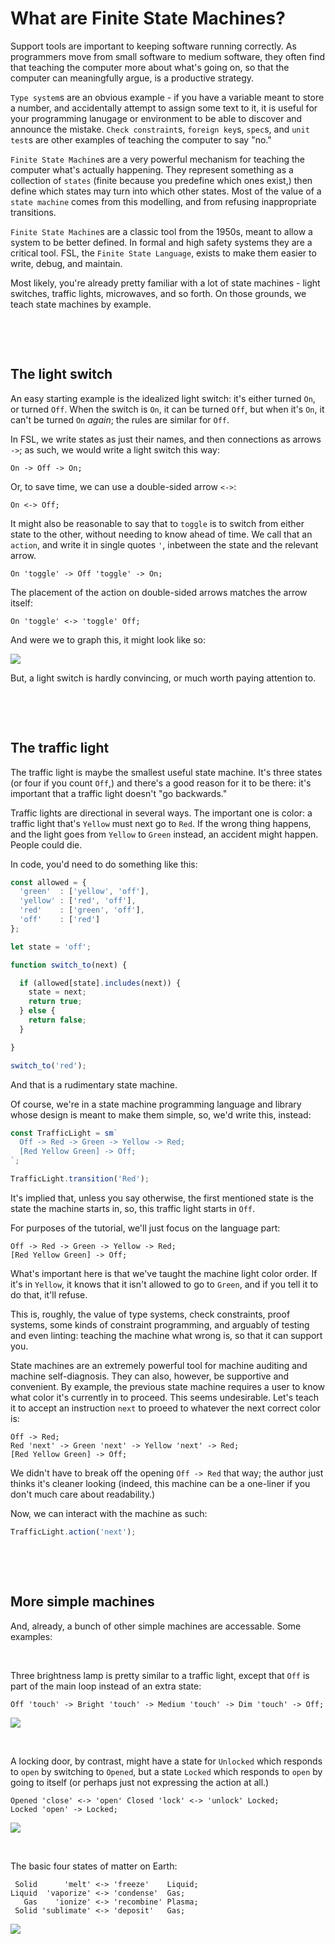 # What are Finite State Machines?

Support tools are important to keeping software running correctly.  As
programmers move from small software to medium software, they often find that
teaching the computer more about what's going on, so that the computer can
meaningfully argue, is a productive strategy.

`Type system`s are an obvious example - if you have a variable meant to store a
number, and accidentally attempt to assign some text to it, it is useful for
your programming lanugage or environment to be able to discover and announce the
mistake.  `Check constraint`s, `foreign key`s, `spec`s, and `unit test`s are
other examples of teaching the computer to say "no."

`Finite State Machine`s are a very powerful mechanism for teaching the computer
what's actually happening.  They represent something as a collection of `states`
(finite because you predefine which ones exist,) then define which states may
turn into which other states.  Most of the value of a `state machine` comes from
this modelling, and from refusing inappropriate transitions.

`Finite State Machine`s are a classic tool from the 1950s, meant to allow a
system to be better defined.  In formal and high safety systems they are a
critical tool.  FSL, the `Finite State Language`, exists to make them easier to
write, debug, and maintain.

Most likely, you're already pretty familiar with a lot of state machines -
light switches, traffic lights, microwaves, and so forth.  On those grounds, we
teach state machines by example.




&nbsp;

&nbsp;

## The light switch

An easy starting example is the idealized light switch: it's either turned `On`,
or turned `Off`.  When the switch is `On`, it can be turned `Off`, but when it's
`On`, it can't be turned `On` *again*; the rules are similar for `Off`.

In FSL, we write states as just their names, and then connections as arrows
`->`; as such, we would write a light switch this way:

```fsl
On -> Off -> On;
```

Or, to save time, we can use a double-sided arrow `<->`:

```fsl
On <-> Off;
```

It might also be reasonable to say that to `toggle` is to switch from either
state to the other, without needing to know ahead of time.  We call that an
`action`, and write it in single quotes `'`, inbetween the state and the
relevant arrow.

```fsl
On 'toggle' -> Off 'toggle' -> On;
```

The placement of the action on double-sided arrows matches the arrow itself:

```fsl
On 'toggle' <-> 'toggle' Off;
```

And were we to graph this, it might look like so:

![](./SimpleLightSwitch.png)

But, a light switch is hardly convincing, or much worth paying attention to.



&nbsp;

&nbsp;

## The traffic light

The traffic light is maybe the smallest useful state machine.  It's three states
(or four if you count `Off`,) and there's a good reason for it to be there: it's
important that a traffic light doesn't "go backwards."

Traffic lights are directional in several ways.  The important one is color: a
traffic light that's `Yellow` must next go to `Red`.  If the wrong thing
happens, and the light goes from `Yellow` to `Green` instead, an accident might
happen.  People could die.

In code, you'd need to do something like this:

```typescript
const allowed = {
  'green'  : ['yellow', 'off'],
  'yellow' : ['red', 'off'],
  'red'    : ['green', 'off'],
  'off'    : ['red']
};

let state = 'off';

function switch_to(next) {

  if (allowed[state].includes(next)) {
    state = next;
    return true;
  } else {
    return false;
  }

}

switch_to('red');
```

And that is a rudimentary state machine.

Of course, we're in a state machine programming language and library whose
design is meant to make them simple, so, we'd write this, instead:

```typescript
const TrafficLight = sm`
  Off -> Red -> Green -> Yellow -> Red;
  [Red Yellow Green] -> Off;
`;

TrafficLight.transition('Red');
```

It's implied that, unless you say otherwise, the first mentioned state is the
state the machine starts in, so, this traffic light starts in `Off`.

For purposes of the tutorial, we'll just focus on the language part:

```fsl
Off -> Red -> Green -> Yellow -> Red;
[Red Yellow Green] -> Off;
```

What's important here is that we've taught the machine light color order.  If
it's in `Yellow`, it knows that it isn't allowed to go to `Green`, and if you
tell it to do that, it'll refuse.

This is, roughly, the value of type systems, check constraints, proof systems,
some kinds of constraint programming, and arguably of testing and even linting:
teaching the machine what wrong is, so that it can support you.

State machines are an extremely powerful tool for machine auditing and machine
self-diagnosis.  They can also, however, be supportive and convenient.  By
example, the previous state machine requires a user to know what color it's
currently in to proceed.  This seems undesirable.  Let's teach it to accept an
instruction `next` to proeed to whatever the next correct color is:


```fsl
Off -> Red;
Red 'next' -> Green 'next' -> Yellow 'next' -> Red;
[Red Yellow Green] -> Off;
```

We didn't have to break off the opening `Off -> Red` that way; the author just
thinks it's cleaner looking (indeed, this machine can be a one-liner if you
don't much care about readability.)

Now, we can interact with the machine as such:

```typescript
TrafficLight.action('next');
```



&nbsp;

&nbsp;

## More simple machines

And, already, a bunch of other simple machines are accessable.  Some examples:

&nbsp;

Three brightness lamp is pretty similar to a traffic light, except that `Off` is
part of the main loop instead of an extra state:

```fsl
Off 'touch' -> Bright 'touch' -> Medium 'touch' -> Dim 'touch' -> Off;
```

![](lamp_machine.png)

&nbsp;

A locking door, by contrast, might have a state for `Unlocked` which responds to
`open` by switching to `Opened`, but a state `Locked` which responds to `open`
by going to itself (or perhaps just not expressing the action at all.)

```fsl
Opened 'close' <-> 'open' Closed 'lock' <-> 'unlock' Locked;
Locked 'open' -> Locked;
```

![](locked_door_machine.png)

&nbsp;

The basic four states of matter on Earth:

```fsl
 Solid      'melt' <-> 'freeze'    Liquid;
Liquid  'vaporize' <-> 'condense'  Gas;
   Gas    'ionize' <-> 'recombine' Plasma;
 Solid 'sublimate' <-> 'deposit'   Gas;
```

![](basic_matter_machine.png)
